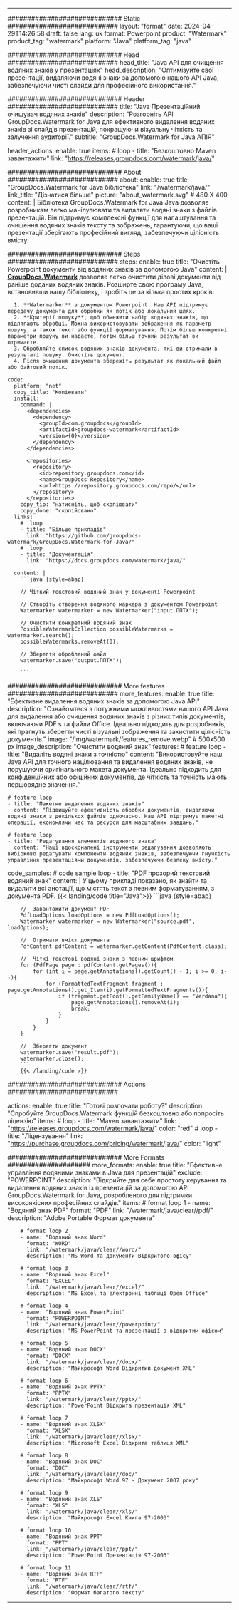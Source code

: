 
---
############################# Static ############################
layout: "format"
date:  2024-04-29T14:26:58
draft: false
lang: uk
format: Powerpoint
product: "Watermark"
product_tag: "watermark"
platform: "Java"
platform_tag: "java"

############################# Head ############################
head_title: "Java API для очищення водяних знаків у презентаціях"
head_description: "Оптимізуйте свої презентації, видаляючи водяні знаки за допомогою нашого API Java, забезпечуючи чисті слайди для професійного використання."

############################# Header ############################
title: "Java Презентаційний очищувач водяних знаків" 
description: "Розгорніть API GroupDocs.Watermark for Java для ефективного видалення водяних знаків зі слайдів презентацій, покращуючи візуальну чіткість та залучення аудиторії."
subtitle: "GroupDocs.Watermark for Java АПІЯ" 

header_actions:
  enable: true
  items:
    #  loop
    - title: "Безкоштовно Maven завантажити"
      link: "https://releases.groupdocs.com/watermark/java/"
      
############################# About ############################
about:
    enable: true
    title: "GroupDocs.Watermark for Java бібліотека"
    link: "/watermark/java/"
    link_title: "Дізнатися більше"
    picture: "about_watermark.svg" # 480 X 400
    content: |
       Бібліотека GroupDocs.Watermark for Java Java дозволяє розробникам легко маніпулювати та видаляти водяні знаки з файлів презентацій. Він підтримує комплексні функції для налаштування та очищення водяних знаків тексту та зображень, гарантуючи, що ваші презентації зберігають професійний вигляд, забезпечуючи цілісність вмісту.

############################# Steps ############################
steps:
    enable: true
    title: "Очистіть Powerpoint документи від водяних знаків за допомогою Java"
    content: |
      **[GroupDocs.Watermark](https://products.groupdocs.com/watermark/java/)** дозволяє легко очистити ділові документи від раніше доданих водяних знаків. Розширте свою програму Java, встановивши нашу бібліотеку, і зробіть це за кілька простих кроків:
      
      1. **Watermarker** з документом Powerpoint. Наш API підтримує передачу документа для обробки як потік або локальний шлях.
      2. **Критерії пошуку**, щоб обмежити набір водяних знаків, що підлягають обробці. Можна використовувати зображення як параметр пошуку, а також текст або функції форматування. Потім більш конкретні параметри пошуку ви надаєте, потім більш точний результат ви отримаєте.
      3. Обробляйте список водяних знаків документа, які ви отримали в результаті пошуку. Очистіть документ.
      4. Після очищення документа збережіть результат як локальний файл або байтовий потік.
   
    code:
      platform: "net"
      copy_title: "Копіювати"
      install:
        command: |
          <dependencies>
            <dependency>
              <groupId>com.groupdocs</groupId>
              <artifactId>groupdocs-watermark</artifactId>
              <version>{0}</version>
            </dependency>
          </dependencies>

          <repositories>
            <repository>
              <id>repository.groupdocs.com</id>
              <name>GroupDocs Repository</name>
              <url>https://repository.groupdocs.com/repo/</url>
            </repository>
          </repositories>
        copy_tip: "натисніть, щоб скопіювати"
        copy_done: "скопійовано"
      links:
        #  loop
        - title: "Більше прикладів"
          link: "https://github.com/groupdocs-watermark/GroupDocs.Watermark-for-Java/"
        #  loop
        - title: "Документація"
          link: "https://docs.groupdocs.com/watermark/java/"
          
      content: |
        ```java {style=abap}

        // Чіткий текстовий водяний знак у документі Powerpoint

        // Створіть створення водяного маркера з документом Powerpoint
        Watermarker watermarker = new Watermarker("input.ППТХ");
        
        // Очистити конкретний водяний знак
        PossibleWatermarkCollection possibleWatermarks = watermarker.search();
        possibleWatermarks.removeAt(0);

        // Зберегти оброблений файл
        watermarker.save("output.ППТХ");
        
        ```    
        
############################# More features ############################
more_features:
  enable: true
  title: "Ефективне видалення водяних знаків за допомогою Java API"
  description: "Ознайомтеся з потужними можливостями нашого API Java для видалення або очищення водяних знаків з різних типів документів, включаючи PDF s та файли Office. Ідеально підходить для розробників, які прагнуть зберегти чисті візуальні зображення та захистити цілісність документів."
  image: "/img/watermark/features_remove.webp" # 500x500 px
  image_description: "Очистити водяний знак"
  features:
    # feature loop
    - title: "Видаліть водяні знаки з точністю"
      content: "Використовуйте наш Java API для точного націлювання та видалення водяних знаків, не порушуючи оригінального макета документа. Ідеально підходить для конфіденційних або офіційних документів, де чіткість та точність мають першорядне значення."

    # feature loop
    - title: "Пакетне видалення водяних знаків"
      content: "Підвищуйте ефективність обробки документів, видаляючи водяні знаки з декількох файлів одночасно. Наш API підтримує пакетні операції, економлячи час та ресурси для масштабних завдань."

    # feature loop
    - title: "Редагування елементів водяного знака"
      content: "Наші вдосконалені інструменти редагування дозволяють вибірково редагувати компоненти водяних знаків, забезпечуючи гнучкість управління презентаціями документів, забезпечуючи безпеку вмісту."
      
  code_samples:
    # code sample loop
    - title: "PDF прозорий текстовий водяний знак"
      content: |
        У цьому прикладі показано, як знайти та видалити всі анотації, що містять текст з певним форматуванням, з документа PDF.
        {{< landing/code title="Java">}}
        ```java {style=abap}
        
        //  Завантажити документ PDF
        PdfLoadOptions loadOptions = new PdfLoadOptions();
        Watermarker watermarker = new Watermarker("source.pdf", loadOptions);

        //  Отримати вміст документа
        PdfContent pdfContent = watermarker.getContent(PdfContent.class);

        //  Чіткі текстові водяні знаки з певним шрифтом
        for (PdfPage page : pdfContent.getPages()){
            for (int i = page.getAnnotations().getCount() - 1; i >= 0; i--){
                for (FormattedTextFragment fragment : page.getAnnotations().get_Item(i).getFormattedTextFragments()){
                    if (fragment.getFont().getFamilyName() == "Verdana"){
                        page.getAnnotations().removeAt(i);
                        break;
                    }
                }
            }
        }

        //  Зберегти документ
        watermarker.save("result.pdf");
        watermarker.close();
        ```
        {{< /landing/code >}}


############################# Actions ############################

actions:
  enable: true
  title: "Готові розпочати роботу?"
  description: "Спробуйте GroupDocs.Watermark функцій безкоштовно або попросіть ліцензію"
  items:
    #  loop
    - title: "Maven завантажити"
      link: "https://releases.groupdocs.com/watermark/java/"
      color: "red"
        #  loop
    - title: "Ліцензування"
      link: "https://purchase.groupdocs.com/pricing/watermark/java/"
      color: "light"


############################# More Formats #####################
more_formats:
    enable: true
    title: "Ефективне управління водяними знаками в Java для презентацій"
    exclude: "POWERPOINT"
    description: "Відкрийте для себе простоту керування та видалення водяних знаків із презентацій за допомогою API GroupDocs.Watermark for Java, розробленого для підтримки високоякісних професійних слайдів."
    items: 
        # format loop 1
        - name: "Водяний знак PDF"
          format: "PDF"
          link: "/watermark/java/clear//pdf/"
          description: "Adobe Portable Формат документа"

        # format loop 2
        - name: "Водяний знак Word"
          format: "WORD"
          link: "/watermark/java/clear//word/"
          description: "MS Word та документи Відкритого офісу"
          
        # format loop 3
        - name: "Водяний знак Excel"
          format: "EXCEL"
          link: "/watermark/java/clear//excel/"
          description: "MS Excel та електронні таблиці Open Office"

        # format loop 4
        - name: "Водяний знак PowerPoint"
          format: "POWERPOINT"
          link: "/watermark/java/clear//powerpoint/"
          description: "MS PowerPoint та презентації з відкритим офісом"

        # format loop 5
        - name: "Водяний знак DOCX"
          format: "DOCX"
          link: "/watermark/java/clear//docx/"
          description: "Майкрософт Word Відкритий документ XML"
          
        # format loop 6
        - name: "Водяний знак PPTX"
          format: "PPTX"
          link: "/watermark/java/clear//pptx/"
          description: "PowerPoint Відкрита презентація XML"
          
        # format loop 7
        - name: "Водяний знак XLSX"
          format: "XLSX"
          link: "/watermark/java/clear//xlsx/"
          description: "Microsoft Excel Відкрита таблиця XML"

        # format loop 8
        - name: "Водяний знак DOC"
          format: "DOC"
          link: "/watermark/java/clear//doc/"
          description: "Майкрософт Word 97 - Документ 2007 року"

        # format loop 9
        - name: "Водяний знак XLS"
          format: "XLS"
          link: "/watermark/java/clear//xls/"
          description: "Майкрософт Excel Книга 97-2003"

        # format loop 10
        - name: "Водяний знак PPT"
          format: "PPT"
          link: "/watermark/java/clear//ppt/"
          description: "PowerPoint Презентація 97-2003"

        # format loop 11
        - name: "Водяний знак RTF"
          format: "RTF"
          link: "/watermark/java/clear//rtf/"
          description: "Формат багатого тексту"

---